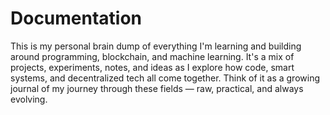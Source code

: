 # Documentation

This is my personal brain dump of everything I'm learning and building around programming, blockchain, and machine learning. It's a mix of projects, experiments, notes, and ideas as I explore how code, smart systems, and decentralized tech all come together. Think of it as a growing journal of my journey through these fields — raw, practical, and always evolving.